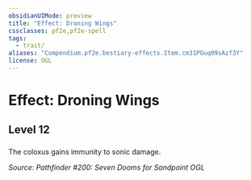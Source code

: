 ```yaml
---
obsidianUIMode: preview
title: "Effect: Droning Wings"
cssclasses: pf2e,pf2e-spell
tags:
  - trait/
aliases: "Compendium.pf2e.bestiary-effects.Item.cm31PGuq09sAzf3Y"
license: OGL
---
```

# Effect: Droning Wings
## Level 12
### 






The coloxus gains immunity to sonic damage.

*Source: Pathfinder #200: Seven Dooms for Sandpoint*
*OGL*